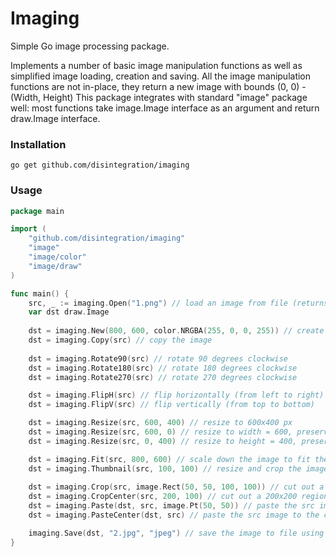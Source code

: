 # Imaging

Simple Go image processing package. 

Implements a number of basic image manipulation functions as well as simplified image loading, creation and saving. 
All the image manipulation functions are not in-place, they return a new image with bounds (0, 0) - (Width, Height)
This package integrates with standard "image" package well: most functions take image.Image interface as an argument 
and return draw.Image interface.

### Installation

    go get github.com/disintegration/imaging
    
### Usage

```go
package main

import (
    "github.com/disintegration/imaging"
    "image"
    "image/color"
    "image/draw"   
)

func main() {
    src, _ := imaging.Open("1.png") // load an image from file (returns image.Image interface)
    var dst draw.Image
    
    dst = imaging.New(800, 600, color.NRGBA(255, 0, 0, 255)) // create a new 800x600px image filled with red color
    dst = imaging.Copy(src) // copy the image
    
    dst = imaging.Rotate90(src) // rotate 90 degrees clockwise 
    dst = imaging.Rotate180(src) // rotate 180 degrees clockwise
    dst = imaging.Rotate270(src) // rotate 270 degrees clockwise

    dst = imaging.FlipH(src) // flip horizontally (from left to right)
    dst = imaging.FlipV(src) // flip vertically (from top to bottom)

    dst = imaging.Resize(src, 600, 400) // resize to 600x400 px    
    dst = imaging.Resize(src, 600, 0) // resize to width = 600, preserve the image aspect ratio
    dst = imaging.Resize(src, 0, 400) // resize to height = 400, preserve the image aspect ratio

    dst = imaging.Fit(src, 800, 600) // scale down the image to fit the given maximum width and height
    dst = imaging.Thumbnail(src, 100, 100) // resize and crop the image to make a 100x100 thumbnail
    
    dst = imaging.Crop(src, image.Rect(50, 50, 100, 100)) // cut out a rectangular region from the image
    dst = imaging.CropCenter(src, 200, 100) // cut out a 200x200 region from the center of the image
    dst = imaging.Paste(dst, src, image.Pt(50, 50)) // paste the src image to the dst image at the given position
    dst = imaging.PasteCenter(dst, src) // paste the src image to the center of the dst image

    imaging.Save(dst, "2.jpg", "jpeg") // save the image to file using jpeg format
}
```

